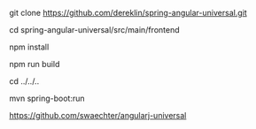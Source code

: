 git clone https://github.com/dereklin/spring-angular-universal.git

cd spring-angular-universal/src/main/frontend

npm install

npm run build

cd ../../..


mvn spring-boot:run


https://github.com/swaechter/angularj-universal
